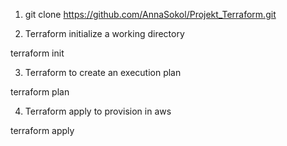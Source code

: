 1. git clone https://github.com/AnnaSokol/Projekt_Terraform.git

2. Terraform initialize a working directory 

terraform init

3. Terraform to create an execution plan

terraform plan

4. Terraform apply to provision in aws

terraform apply




